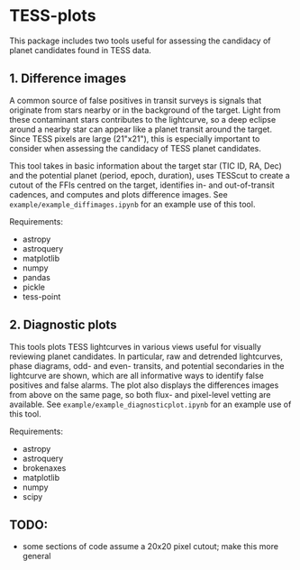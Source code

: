 # TESS-plots

This package includes two tools useful for assessing the candidacy of planet candidates found in TESS data.

## 1. Difference images

A common source of false positives in transit surveys is signals that originate from stars nearby or in the background of the target. Light from these contaminant stars contributes to the lightcurve, so a deep eclipse around a nearby star can appear like a planet transit around the target. Since TESS pixels are large (21"x21"), this is especially important to consider when assessing the candidacy of TESS planet candidates.

This tool takes in basic information about the target star (TIC ID, RA, Dec) and the potential planet (period, epoch, duration), uses TESScut to create a cutout of the FFIs centred on the target, identifies in- and out-of-transit cadences, and computes and plots difference images. See `example/example_diffimages.ipynb` for an example use of this tool.

Requirements: 
- astropy
- astroquery
- matplotlib
- numpy
- pandas
- pickle
- tess-point

## 2. Diagnostic plots

This tools plots TESS lightcurves in various views useful for visually reviewing planet candidates. In particular, raw and detrended lightcurves, phase diagrams, odd- and even- transits, and potential secondaries in the lightcurve are shown, which are all informative ways to identify false positives and false alarms. The plot also displays the differences images from above on the same page, so both flux- and pixel-level vetting are available. See `example/example_diagnosticplot.ipynb` for an example use of this tool.

Requirements:
- astropy
- astroquery
- brokenaxes
- matplotlib
- numpy
- scipy

## TODO:
- some sections of code assume a 20x20 pixel cutout; make this more general 
